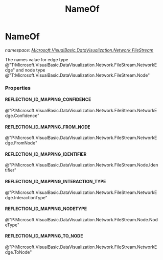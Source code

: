 ﻿---
title: NameOf
---

# NameOf
_namespace: [Microsoft.VisualBasic.DataVisualization.Network.FileStream](N-Microsoft.VisualBasic.DataVisualization.Network.FileStream.html)_

The names value for edge type @"T:Microsoft.VisualBasic.DataVisualization.Network.FileStream.NetworkEdge" and node type @"T:Microsoft.VisualBasic.DataVisualization.Network.FileStream.Node"



### Properties

#### REFLECTION_ID_MAPPING_CONFIDENCE
@"P:Microsoft.VisualBasic.DataVisualization.Network.FileStream.NetworkEdge.Confidence"
#### REFLECTION_ID_MAPPING_FROM_NODE
@"P:Microsoft.VisualBasic.DataVisualization.Network.FileStream.NetworkEdge.FromNode"
#### REFLECTION_ID_MAPPING_IDENTIFIER
@"P:Microsoft.VisualBasic.DataVisualization.Network.FileStream.Node.Identifier"
#### REFLECTION_ID_MAPPING_INTERACTION_TYPE
@"P:Microsoft.VisualBasic.DataVisualization.Network.FileStream.NetworkEdge.InteractionType"
#### REFLECTION_ID_MAPPING_NODETYPE
@"P:Microsoft.VisualBasic.DataVisualization.Network.FileStream.Node.NodeType"
#### REFLECTION_ID_MAPPING_TO_NODE
@"P:Microsoft.VisualBasic.DataVisualization.Network.FileStream.NetworkEdge.ToNode"

